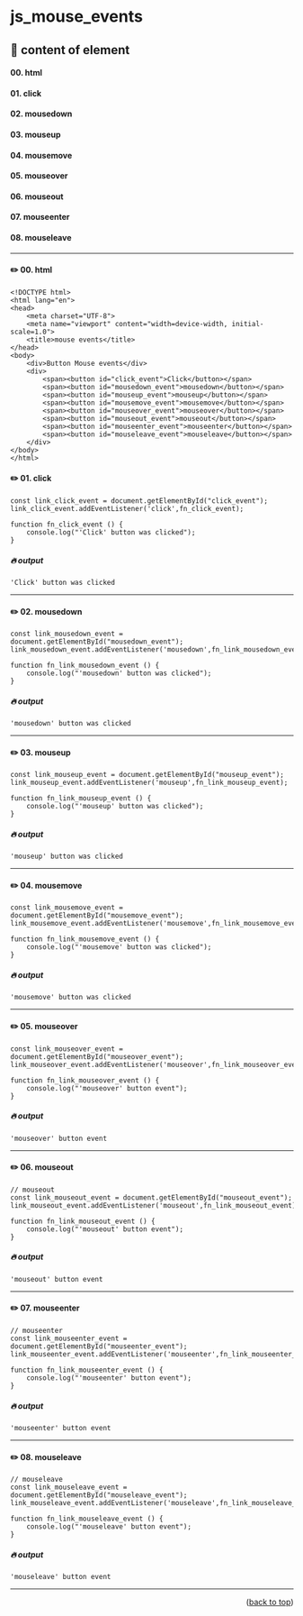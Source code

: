 <a name="topage"></a>

# js_mouse_events

## 📜 content of element

#### **00.** html
#### **01.** click
#### **02.** mousedown
#### **03.** mouseup
#### **04.** mousemove
#### **05.** mouseover
#### **06.** mouseout
#### **07.** mouseenter
#### **08.** mouseleave

-----

#### ✏️ 00. html 

```
<!DOCTYPE html>
<html lang="en">
<head>
    <meta charset="UTF-8">
    <meta name="viewport" content="width=device-width, initial-scale=1.0">
    <title>mouse events</title>
</head>
<body>
    <div>Button Mouse events</div>
    <div>
        <span><button id="click_event">Click</button></span>
        <span><button id="mousedown_event">mousedown</button></span>
        <span><button id="mouseup_event">mouseup</button></span>
        <span><button id="mousemove_event">mousemove</button></span>
        <span><button id="mouseover_event">mouseover</button></span>
        <span><button id="mouseout_event">mouseout</button></span>
        <span><button id="mouseenter_event">mouseenter</button></span>
        <span><button id="mouseleave_event">mouseleave</button></span>
    </div>
</body>
</html>
```


#### ✏️ 01. click

```Js
const link_click_event = document.getElementById("click_event");
link_click_event.addEventListener('click',fn_click_event);

function fn_click_event () {
    console.log("'Click' button was clicked");
}
```

##### 🔥 output

```
'Click' button was clicked
```

-----

#### ✏️ 02. mousedown

```Js
const link_mousedown_event = document.getElementById("mousedown_event");
link_mousedown_event.addEventListener('mousedown',fn_link_mousedown_event);

function fn_link_mousedown_event () {
    console.log("'mousedown' button was clicked");
}
```

##### 🔥 output

```
'mousedown' button was clicked
```

-----

#### ✏️ 03. mouseup

```Js
const link_mouseup_event = document.getElementById("mouseup_event");
link_mouseup_event.addEventListener('mouseup',fn_link_mouseup_event);

function fn_link_mouseup_event () {
    console.log("'mouseup' button was clicked");
}
```

##### 🔥 output

```
'mouseup' button was clicked
```

-----

#### ✏️ 04. mousemove

```Js
const link_mousemove_event = document.getElementById("mousemove_event");
link_mousemove_event.addEventListener('mousemove',fn_link_mousemove_event);

function fn_link_mousemove_event () {
    console.log("'mousemove' button was clicked");
}
```

##### 🔥 output

```
'mousemove' button was clicked
```

-----

#### ✏️ 05. mouseover

```Js
const link_mouseover_event = document.getElementById("mouseover_event");
link_mouseover_event.addEventListener('mouseover',fn_link_mouseover_event);

function fn_link_mouseover_event () {
    console.log("'mouseover' button event");
}

```

##### 🔥 output

```
'mouseover' button event
```

-----

#### ✏️ 06. mouseout

```
// mouseout
const link_mouseout_event = document.getElementById("mouseout_event");
link_mouseout_event.addEventListener('mouseout',fn_link_mouseout_event);

function fn_link_mouseout_event () {
    console.log("'mouseout' button event");
}
```

##### 🔥 output

```
'mouseout' button event
```

-----
#### ✏️ 07. mouseenter

```
// mouseenter
const link_mouseenter_event = document.getElementById("mouseenter_event");
link_mouseenter_event.addEventListener('mouseenter',fn_link_mouseenter_event);

function fn_link_mouseenter_event () {
    console.log("'mouseenter' button event");
}
```

##### 🔥 output

```
'mouseenter' button event
```

-----

#### ✏️ 08. mouseleave

```
// mouseleave
const link_mouseleave_event = document.getElementById("mouseleave_event");
link_mouseleave_event.addEventListener('mouseleave',fn_link_mouseleave_event);

function fn_link_mouseleave_event () {
    console.log("'mouseleave' button event");
}
```

##### 🔥 output

```
'mouseleave' button event
```

-----


<p align="right">(<a href="#topage">back to top</a>)</p>
<br/>
<br/>
